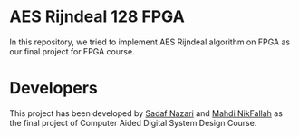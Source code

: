 # AES Rijndeal 128 FPGA

In this repository, we tried to implement AES Rijndeal algorithm on FPGA as our final project for FPGA course.

# Developers

This project has been developed by <a href="https://github.com/sadafnazari97">Sadaf Nazari</a> and <a href="https://github.com/MahdiNikfallah">Mahdi NikFallah</a> as the final project of Computer Aided Digital System Design Course.

